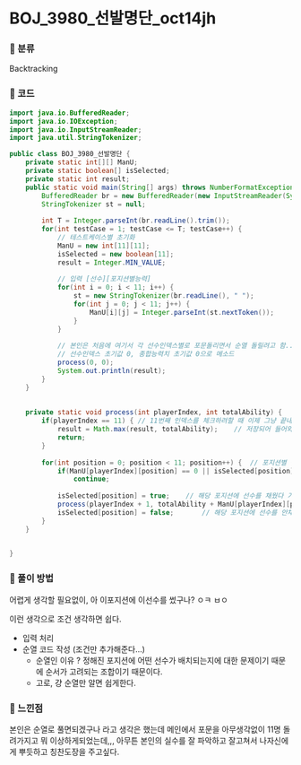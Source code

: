 # BOJ_3980_선발명단_oct14jh

### &#127795; 분류 

Backtracking

### &#127795; 코드

```java
import java.io.BufferedReader;
import java.io.IOException;
import java.io.InputStreamReader;
import java.util.StringTokenizer;

public class BOJ_3980_선발명단 {
	private static int[][] ManU;
	private static boolean[] isSelected;
	private static int result;
	public static void main(String[] args) throws NumberFormatException, IOException {
		BufferedReader br = new BufferedReader(new InputStreamReader(System.in));
		StringTokenizer st = null;
		
		int T = Integer.parseInt(br.readLine().trim());
		for(int testCase = 1; testCase <= T; testCase++) {
			// 테스트케이스별 초기화
			ManU = new int[11][11];
			isSelected = new boolean[11];
			result = Integer.MIN_VALUE;
			
			// 입력 [선수][포지션별능력]
			for(int i = 0; i < 11; i++) {
				st = new StringTokenizer(br.readLine(), " ");
				for(int j = 0; j < 11; j++) {
					ManU[i][j] = Integer.parseInt(st.nextToken());
				}
			}
			
			// 본인은 처음에 여기서 각 선수인덱스별로 포문돌리면서 순열 돌릴려고 함...
			// 선수인덱스 초기값 0, 종합능력치 초기값 0으로 메소드
			process(0, 0);
			System.out.println(result);
		}
	}
	
	
	private static void process(int playerIndex, int totalAbility) {
		if(playerIndex == 11) {	// 11번째 인덱스를 체크하려할 때 이제 그냥 끝내버리기
			result = Math.max(result, totalAbility);	// 저장되어 들어와있는 totalAbility와 전역변수에 저장된 result 비교
			return;
		}
		
		for(int position = 0; position < 11; position++) {	// 포지션별 능력치 체크
			if(ManU[playerIndex][position] == 0 || isSelected[position])	// 포지션에 등록된 선수가 있거나 선수의 능력치가 0이면 skip
				continue;
			
			isSelected[position] = true;	// 해당 포지션에 선수를 채웠다 가정하고
			process(playerIndex + 1, totalAbility + ManU[playerIndex][position]); // 다음 선수 체크 및 능력치 계산
			isSelected[position] = false;		// 해당 포지션에 선수를 안채웠다고 풀어두기.
		}
	}
	

}

```



### &#127795; 풀이 방법 

어렵게 생각할 필요없이, 아 이포지션에 이선수를 썼구나? ㅇㅋ ㅂㅇ

이런 생각으로 조건 생각하면 쉽다.

- 입력 처리
- 순열 코드 작성 (조건만 추가해준다...)
  - 순열인 이유 ? 정해진 포지션에 어떤 선수가 배치되는지에 대한 문제이기 때문에 순서가 고려되는 조합이기 때문이다.
  - 고로, 걍 순열만 알면 쉽게한다.

### &#127795; 느낀점 

본인은 순열로 풀면되겠구나 라고 생각은 했는데 메인에서 포문을 아무생각없이 11명 돌려가지고 뭐 이상하게되었는데,,, 아무튼 본인의 실수를 잘 파악하고 잘고쳐서 나자신에게 뿌듯하고 칭찬도장을 주고싶다. 



